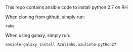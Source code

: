 This repo contains ansible code to install python 2.7 on RH

When cloning from github, simply run:

    rake

When using galaxy, simply run:

    ansible-galaxy install Azulinho.azulinho-python27
